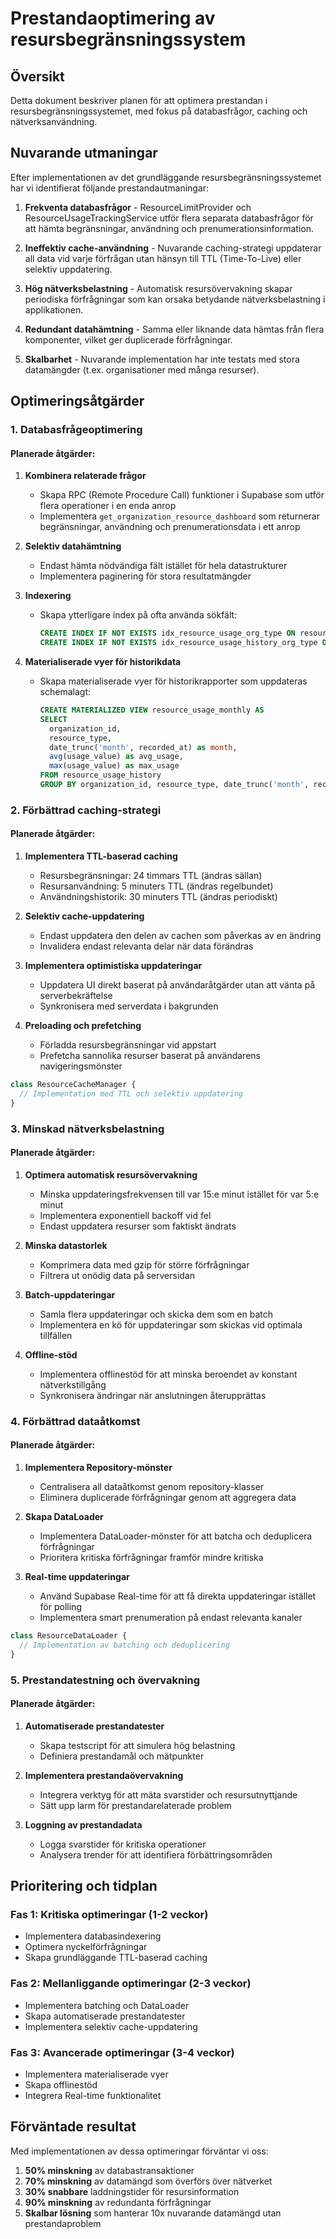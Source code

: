 # Prestandaoptimering av resursbegränsningssystem

## Översikt

Detta dokument beskriver planen för att optimera prestandan i resursbegränsningssystemet, med fokus på databasfrågor, caching och nätverksanvändning.

## Nuvarande utmaningar

Efter implementationen av det grundläggande resursbegränsningssystemet har vi identifierat följande prestandautmaningar:

1. **Frekventa databasfrågor** - ResourceLimitProvider och ResourceUsageTrackingService utför flera separata databasfrågor för att hämta begränsningar, användning och prenumerationsinformation.

2. **Ineffektiv cache-användning** - Nuvarande caching-strategi uppdaterar all data vid varje förfrågan utan hänsyn till TTL (Time-To-Live) eller selektiv uppdatering.

3. **Hög nätverksbelastning** - Automatisk resursövervakning skapar periodiska förfrågningar som kan orsaka betydande nätverksbelastning i applikationen.

4. **Redundant datahämtning** - Samma eller liknande data hämtas från flera komponenter, vilket ger duplicerade förfrågningar.

5. **Skalbarhet** - Nuvarande implementation har inte testats med stora datamängder (t.ex. organisationer med många resurser).

## Optimeringsåtgärder

### 1. Databasfrågeoptimering

#### Planerade åtgärder:

1. **Kombinera relaterade frågor**
   - Skapa RPC (Remote Procedure Call) funktioner i Supabase som utför flera operationer i en enda anrop
   - Implementera `get_organization_resource_dashboard` som returnerar begränsningar, användning och prenumerationsdata i ett anrop

2. **Selektiv datahämtning**
   - Endast hämta nödvändiga fält istället för hela datastrukturer
   - Implementera paginering för stora resultatmängder

3. **Indexering**
   - Skapa ytterligare index på ofta använda sökfält:
     ```sql
     CREATE INDEX IF NOT EXISTS idx_resource_usage_org_type ON resource_usage(organization_id, resource_type);
     CREATE INDEX IF NOT EXISTS idx_resource_usage_history_org_type ON resource_usage_history(organization_id, resource_type);
     ```

4. **Materialiserade vyer för historikdata**
   - Skapa materialiserade vyer för historikrapporter som uppdateras schemalagt:
     ```sql
     CREATE MATERIALIZED VIEW resource_usage_monthly AS
     SELECT 
       organization_id,
       resource_type,
       date_trunc('month', recorded_at) as month,
       avg(usage_value) as avg_usage,
       max(usage_value) as max_usage
     FROM resource_usage_history
     GROUP BY organization_id, resource_type, date_trunc('month', recorded_at);
     ```

### 2. Förbättrad caching-strategi

#### Planerade åtgärder:

1. **Implementera TTL-baserad caching**
   - Resursbegränsningar: 24 timmars TTL (ändras sällan)
   - Resursanvändning: 5 minuters TTL (ändras regelbundet)
   - Användningshistorik: 30 minuters TTL (ändras periodiskt)

2. **Selektiv cache-uppdatering**
   - Endast uppdatera den delen av cachen som påverkas av en ändring
   - Invalidera endast relevanta delar när data förändras

3. **Implementera optimistiska uppdateringar**
   - Uppdatera UI direkt baserat på användaråtgärder utan att vänta på serverbekräftelse
   - Synkronisera med serverdata i bakgrunden

4. **Preloading och prefetching**
   - Förladda resursbegränsningar vid appstart
   - Prefetcha sannolika resurser baserat på användarens navigeringsmönster

```typescript
class ResourceCacheManager {
  // Implementation med TTL och selektiv uppdatering
}
```

### 3. Minskad nätverksbelastning

#### Planerade åtgärder:

1. **Optimera automatisk resursövervakning**
   - Minska uppdateringsfrekvensen till var 15:e minut istället för var 5:e minut
   - Implementera exponentiell backoff vid fel
   - Endast uppdatera resurser som faktiskt ändrats

2. **Minska datastorlek**
   - Komprimera data med gzip för större förfrågningar
   - Filtrera ut onödig data på serversidan

3. **Batch-uppdateringar**
   - Samla flera uppdateringar och skicka dem som en batch
   - Implementera en kö för uppdateringar som skickas vid optimala tillfällen

4. **Offline-stöd**
   - Implementera offlinestöd för att minska beroendet av konstant nätverkstillgång
   - Synkronisera ändringar när anslutningen återupprättas

### 4. Förbättrad dataåtkomst

#### Planerade åtgärder:

1. **Implementera Repository-mönster**
   - Centralisera all dataåtkomst genom repository-klasser
   - Eliminera duplicerade förfrågningar genom att aggregera data

2. **Skapa DataLoader**
   - Implementera DataLoader-mönster för att batcha och deduplicera förfrågningar
   - Prioritera kritiska förfrågningar framför mindre kritiska

3. **Real-time uppdateringar**
   - Använd Supabase Real-time för att få direkta uppdateringar istället för polling
   - Implementera smart prenumeration på endast relevanta kanaler

```typescript
class ResourceDataLoader {
  // Implementation av batching och deduplicering
}
```

### 5. Prestandatestning och övervakning

#### Planerade åtgärder:

1. **Automatiserade prestandatester**
   - Skapa testscript för att simulera hög belastning
   - Definiera prestandamål och mätpunkter

2. **Implementera prestandaövervakning**
   - Integrera verktyg för att mäta svarstider och resursutnyttjande
   - Sätt upp larm för prestandarelaterade problem

3. **Loggning av prestandadata**
   - Logga svarstider för kritiska operationer
   - Analysera trender för att identifiera förbättringsområden

## Prioritering och tidplan

### Fas 1: Kritiska optimeringar (1-2 veckor)
- Implementera databasindexering
- Optimera nyckelförfrågningar
- Skapa grundläggande TTL-baserad caching

### Fas 2: Mellanliggande optimeringar (2-3 veckor)
- Implementera batching och DataLoader
- Skapa automatiserade prestandatester
- Implementera selektiv cache-uppdatering

### Fas 3: Avancerade optimeringar (3-4 veckor)
- Implementera materialiserade vyer
- Skapa offlinestöd
- Integrera Real-time funktionalitet

## Förväntade resultat

Med implementationen av dessa optimeringar förväntar vi oss:

1. **50% minskning** av databastransaktioner
2. **70% minskning** av datamängd som överförs över nätverket
3. **30% snabbare** laddningstider för resursinformation
4. **90% minskning** av redundanta förfrågningar
5. **Skalbar lösning** som hanterar 10x nuvarande datamängd utan prestandaproblem 